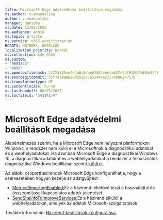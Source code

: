 ```yaml
---
title: Microsoft Edge adatvédelmi beállítások megadása
ms.author: v-smandalika
author: v-smandalika
manager: dansimp
ms.date: 12/03/2020
ms.audience: Admin
ms.topic: article
ms.service: o365-administration
ROBOTS: NOINDEX, NOFOLLOW
localization_priority: Normal
ms.collection: Adm_O365
ms.custom:
- "9003843"
- "6892"
ms.openlocfilehash: 24721325aefd4a8c0dbeb7864ce6da637c4df932694d4b6fff80cab5bb5b4319
ms.sourcegitcommit: b5f7da89a650d2915dc652449623c78be6247175
ms.translationtype: MT
ms.contentlocale: hu-HU
ms.lasthandoff: 08/05/2021
ms.locfileid: "54114174"
---
```

# <a name="microsoft-edge-configure-privacy-settings"></a>Microsoft Edge adatvédelmi beállítások megadása

Alapértelmezés szerint, ha a Microsoft Edge nem helyszíni platformokon Windows, a rendszer nem küldi el a Microsoftnak a diagnosztikai adatokat és a webhelyadatokat. Ha azonban Microsoft Edge a diagnosztikai Windows 10, a diagnosztikai adatokat és a webhelyadatokat a rendszer a felhasználók diagnosztikai Windows beállításai szerint [küldi el.](https://docs.microsoft.com/windows/privacy/configure-windows-diagnostic-data-in-your-organization)

Az alábbi csoportházirendek Microsoft Edge konfigurálhatja, hogy a szervezetében hogyan kezelje az adatgyűjtést:
- [MetricsReportingEnabled:](https://docs.microsoft.com/DeployEdge/microsoft-edge-policies#metricsreportingenabled)Ez a házirend lehetővé teszi a használattal és összeomlással kapcsolatos adatok jelentését.
- [SendSiteInfoToImproveServices:](https://docs.microsoft.com/DeployEdge/microsoft-edge-policies#sendsiteinfotoimproveservices)Ez a házirend elküldi a webhelyadatokat, amelyek az adatok Microsoft-szolgáltatások.

További információ: [Házirend-beállítások konfigurálása.](https://docs.microsoft.com/deployedge/microsoft-edge-enterprise-privacy-settings#configure-policy-settings)